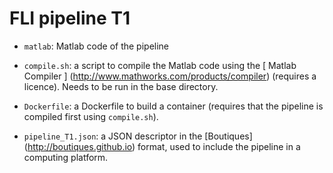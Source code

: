 # FLI pipeline T1

* ``matlab``: Matlab code of the pipeline

* ``compile.sh``: a script to compile the Matlab code using the [ Matlab Compiler ] (http://www.mathworks.com/products/compiler) (requires a licence). Needs to be run in the base directory.
* ``Dockerfile``: a Dockerfile to build a container (requires that the pipeline is compiled first using ``compile.sh``).
* ``pipeline_T1.json``: a JSON descriptor in the [Boutiques] (http://boutiques.github.io) format, used to include the pipeline in a computing platform.

